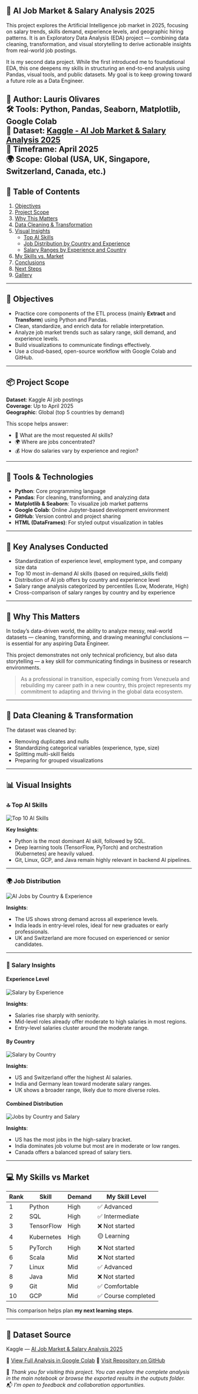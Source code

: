 ## 📘 AI Job Market & Salary Analysis 2025

This project explores the Artificial Intelligence job market in 2025, focusing on salary trends, skills demand, experience levels, and geographic hiring patterns. It is an Exploratory Data Analysis (EDA) project — combining data cleaning, transformation, and visual storytelling to derive actionable insights from real-world job postings.

It is my second data project. While the first introduced me to foundational EDA, this one deepens my skills in structuring an end-to-end analysis using Pandas, visual tools, and public datasets. My goal is to keep growing toward a future role as a Data Engineer.

📍 **Author**: Lauris Olivares  
🛠️ **Tools**: Python, Pandas, Seaborn, Matplotlib, Google Colab  
📁 **Dataset**: [Kaggle - AI Job Market & Salary Analysis 2025](https://www.kaggle.com/datasets/)  
📅 **Timeframe**: April 2025  
🌍 **Scope**: Global (USA, UK, Singapore, Switzerland, Canada, etc.)
---

## 📑 Table of Contents

1. [Objectives](#objectives)
2. [Project Scope](#project-scope)
3. [Why This Matters](#why-this-matters)
4. [Data Cleaning & Transformation](#data-cleaning--transformation)
5. [Visual Insights](#visual-insights)
   - [Top AI Skills](#top-ai-skills)
   - [Job Distribution by Country and Experience](#job-distribution)
   - [Salary Ranges by Experience and Country](#salary-insights)
6. [My Skills vs. Market](#my-skills-vs-market)
7. [Conclusions](#conclusions)
8. [Next Steps](#next-steps)
9. [Gallery](#gallery)

---

## 🎯 Objectives

* Practice core components of the ETL process (mainly **Extract** and **Transform**) using Python and Pandas.
* Clean, standardize, and enrich data for reliable interpretation.
* Analyze job market trends such as salary range, skill demand, and experience levels.
* Build visualizations to communicate findings effectively.
* Use a cloud-based, open-source workflow with Google Colab and GitHub.

---

## 📦 Project Scope

**Dataset**: Kaggle AI job postings  
**Coverage**: Up to April 2025  
**Geographic**: Global (top 5 countries by demand)

This scope helps answer:

- 🧠 What are the most requested AI skills?
- 🌍 Where are jobs concentrated?
- 💰 How do salaries vary by experience and region?

---

## 🔧 Tools & Technologies

* **Python**: Core programming language
* **Pandas**: For cleaning, transforming, and analyzing data
* **Matplotlib & Seaborn**: To visualize job market patterns
* **Google Colab**: Online Jupyter-based development environment
* **GitHub**: Version control and project sharing
* **HTML (DataFrames)**: For styled output visualization in tables

---

## 🔎 Key Analyses Conducted

* Standardization of experience level, employment type, and company size data
* Top 10 most in-demand AI skills (based on required\_skills field)
* Distribution of AI job offers by country and experience level
* Salary range analysis categorized by percentiles (Low, Moderate, High)
* Cross-comparison of salary ranges by country and by experience

---

## 🌱 Why This Matters

In today’s data-driven world, the ability to analyze messy, real-world datasets — cleaning, transforming, and drawing meaningful conclusions — is essential for any aspiring Data Engineer.

This project demonstrates not only technical proficiency, but also data storytelling — a key skill for communicating findings in business or research environments.

> As a professional in transition, especially coming from Venezuela and rebuilding my career path in a new country, this project represents my commitment to adapting and thriving in the global data ecosystem.

---

## 🧹 Data Cleaning & Transformation

The dataset was cleaned by:

- Removing duplicates and nulls
- Standardizing categorical variables (experience, type, size)
- Splitting multi-skill fields
- Preparing for grouped visualizations

---

## 📊 Visual Insights

### 🔝 Top AI Skills

![Top 10 AI Skills](./outputs/top_10_ai_skills.png)

**Key Insights**:
- Python is the most dominant AI skill, followed by SQL.
- Deep learning tools (TensorFlow, PyTorch) and orchestration (Kubernetes) are heavily valued.
- Git, Linux, GCP, and Java remain highly relevant in backend AI pipelines.

---

### 🌍 Job Distribution

![AI Jobs by Country & Experience](./outputs/ai_jobs_by_country_exp.png)

**Insights**:
- The US shows strong demand across all experience levels.
- India leads in entry-level roles, ideal for new graduates or early professionals.
- UK and Switzerland are more focused on experienced or senior candidates.

---

### 💸 Salary Insights

#### Experience Level

![Salary by Experience](./outputs/ai_salary_range_by_experience.png)

**Insights**:
- Salaries rise sharply with seniority.
- Mid-level roles already offer moderate to high salaries in most regions.
- Entry-level salaries cluster around the moderate range.

#### By Country

![Salary by Country](./outputs/ai_salary_range_by_top_5_countries.png)

**Insights**:
- US and Switzerland offer the highest AI salaries.
- India and Germany lean toward moderate salary ranges.
- UK shows a broader range, likely due to more diverse roles.

#### Combined Distribution

![Jobs by Country and Salary](./outputs/ai_jobs_Count_by_country_and_salary.png)

**Insights**:
- US has the most jobs in the high-salary bracket.
- India dominates job volume but most are in moderate or low ranges.
- Canada offers a balanced spread of salary tiers.

---

## 💻 My Skills vs Market

| Rank | Skill       | Demand | My Skill Level     |
|------|-------------|--------|---------------------|
| 1    | Python      | High   | ✅ Advanced         |
| 2    | SQL         | High   | ✅ Intermediate     |
| 3    | TensorFlow  | High   | ❌ Not started      |
| 4    | Kubernetes  | High   | 🟡 Learning         |
| 5    | PyTorch     | High   | ❌ Not started      |
| 6    | Scala       | Mid    | ❌ Not started      |
| 7    | Linux       | Mid    | ✅ Advanced         |
| 8    | Java        | Mid    | ❌ Not started      |
| 9    | Git         | Mid    | ✅ Comfortable      |
| 10   | GCP         | Mid    | ✅ Course completed |

This comparison helps plan **my next learning steps**.

---


## 📂 Dataset Source

Kaggle — [AI Job Market & Salary Analysis 2025](https://www.kaggle.com/datasets/)

🔗 [View Full Analysis in Google Colab](https://...)
🔗 [Visit Repository on GitHub](https://...)

🧠 *Thank you for visiting this project. You can explore the complete analysis in the main notebook or browse the exported results in the outputs folder.*  
📬 *I’m open to feedback and collaboration opportunities.*
